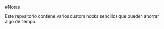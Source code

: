 <!-- @format -->

#Notas

Este repositorio contiene varios custom hooks sencillos que pueden ahorrar algo de tiempo.
